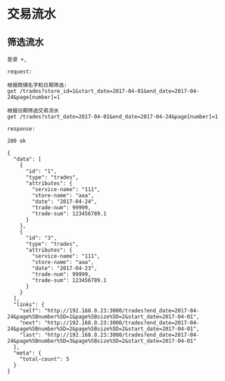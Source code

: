 # 交易流水

## 筛选流水

    登录 +,

    request:

    根据商铺名字和日期筛选:
    get /trades?store_id=1&start_date=2017-04-01&end_date=2017-04-24&page[number]=1

    根据日期筛选交易流水
    get /trades?start_date=2017-04-01&end_date=2017-04-24&page[number]=1

    response:

    200 ok

    {
      "data": [
        {
          "id": "1",
          "type": "trades",
          "attributes": {
            "service-name": "111",
            "store-name": "aaa",
            "date": "2017-04-24",
            "trade-num": 99999,
            "trade-sum": 123456789.1
          }
        },
        {
          "id": "3",
          "type": "trades",
          "attributes": {
            "service-name": "111",
            "store-name": "aaa",
            "date": "2017-04-23",
            "trade-num": 99999,
            "trade-sum": 123456789.1
          }
        }
      ],
      "links": {
        "self": "http://192.168.0.23:3000/trades?end_date=2017-04-24&page%5Bnumber%5D=1&page%5Bsize%5D=2&start_date=2017-04-01",
        "next": "http://192.168.0.23:3000/trades?end_date=2017-04-24&page%5Bnumber%5D=2&page%5Bsize%5D=2&start_date=2017-04-01",
        "last": "http://192.168.0.23:3000/trades?end_date=2017-04-24&page%5Bnumber%5D=3&page%5Bsize%5D=2&start_date=2017-04-01"
      },
      "meta": {
        "total-count": 5
      }
    }
